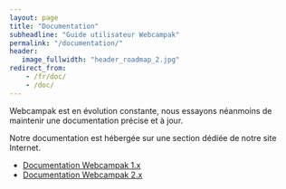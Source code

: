 ```yaml
---
layout: page
title: "Documentation"
subheadline: "Guide utilisateur Webcampak"
permalink: "/documentation/"
header:
   image_fullwidth: "header_roadmap_2.jpg"
redirect_from:
    - /fr/doc/
    - /doc/
---
```


Webcampak est en évolution constante, nous essayons néanmoins de maintenir une documentation précise et à jour.

Notre documentation est hébergée sur une section dédiée de notre site Internet.

* [Documentation Webcampak 1.x](http://doc.webcampak.com/webcampak1.x/en/)
* [Documentation Webcampak 2.x](http://doc.webcampak.com/webcampak2.x/en/)
